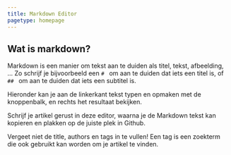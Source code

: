 ```yaml
---
title: Markdown Editor
pagetype: homepage
---
```


## Wat is markdown?

Markdown is een manier om tekst aan te duiden als titel, tekst, afbeelding, ... Zo schrijf je bijvoorbeeld een `# ` om aan te duiden dat iets een titel is, of `## ` om aan te duiden dat iets een subtitel is.

Hieronder kan je aan de linkerkant tekst typen en opmaken met de knoppenbalk, en rechts het resultaat bekijken.

Schrijf je artikel gerust in deze editor, waarna je de Markdown tekst kan kopieren en plakken op de juiste plek in Github.

Vergeet niet de title, authors en tags in te vullen! Een tag is een zoekterm die ook gebruikt kan worden om je artikel te vinden.

<link rel="stylesheet" href="editor.md/css/editormd.css" />
<div id="editor">
    <!-- Tips: Editor.md can auto append a `<textarea>` tag -->
    <textarea style="display:none;">---
title: Markdown Editor

authors: 
 - Joske Vermeulen

tags:
 - markdown
 - artikel schrijven
---

## Wat is markdown?

Markdown is een manier om tekst aan te duiden als titel, tekst, afbeelding, … Zo schrijf je bijvoorbeeld een # om aan te duiden dat iets een titel is, of ## om aan te duiden dat iets een subtitel is.

Een lijstje is zo simpel als een `-` voor elk lijst-onderdeel te plaatsen. Of je kan met `1.`, `2.`, ... werken om een genummerd lijstje te maken.

 - zo dus
 - bijvoorbeeld

Hier kan je aan de linkerkant tekst typen en opmaken met de knoppenbalk, en rechts het resultaat bekijken.

Schrijf je artikel gerust in deze editor, waarna je de Markdown tekst (dus de linkerkant) kan kopiëren en plakken op de juiste plek in Github.

Vergeet niet de title, authors en tags in te vullen! Een tag is een zoekterm die ook gebruikt kan worden om je artikel te vinden.
</textarea>
</div>
<script src="https://ajax.googleapis.com/ajax/libs/jquery/3.5.1/jquery.min.js"></script>
<script src="editor.md/editormd.min.js"></script>
<script src="editor.md/languages/en.js"></script>
<script type="text/javascript">
    $(function() {
        var editor = editormd("editor", {
             width: "100%",
             autoHeight : true,
            path : "editor.md/lib/",  // Autoload modules mode, codemirror, marked... dependents libs path
            toolbarIcons : function() {
                //return editormd.toolbarModes["simple"];
                return ["undo", "redo", "|", "bold", "italic", "|", "h1", "h2", "h3", "h4", "|", "list-ul", "list-ol", "hr", "|", "image", "table", "|", "clear", "watch", "||", "fullscreen"];
            }
        });
    });
</script>
